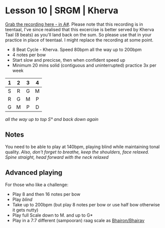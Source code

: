 # Lesson 10 | SRGM | Kherva 

[Grab the recording here - in A#](https://soundcloud.com/jujhars13/2014-02-11-srgm-teentaal). Please note that this recording is in teentaal, I've since realised that this excercise is better served by Kherva Taal (8 beats) as you'll land back on the sum.  So please use that in your practice in place of teentaal.  I might replace the recording at some point.

- 8 Beat Cycle - Kherva.  Speed 80bpm all the way up to 200bpm
- 4 notes per bow
- Start slow and precicse, then when confident speed up
- Minimum 20 mins solid (contiguous and uninterrupted) practice 3x per week

1 | 2 | 3 | 4
:-: | :-: | :-: | :-:
S | R | G | M
R | G | M | P
G | M | P | D

*all the way up to top S° and back down again*

## Notes
You need to be able to play at 140bpm, playing blind while maintaining tonal quality. 
*Also, don't forget to breathe, keep the shoulders, face relaxed.  Spine straight, head forward with the neck relaxed*

## Advanced playing
For those who like a challenge:
- Play 8 and then 16 notes per bow
- Play *blind*
- Take up to 200bpm (but play 8 notes per bow or use half bow otherwise it gets nutty)
- Play full Scale down to M. and up to G\*
- Play in a 7:7 different (sampooran) raag scale as [Bhairon/Bhairav](http://en.wikipedia.org/wiki/Bhairav_(raga))  
